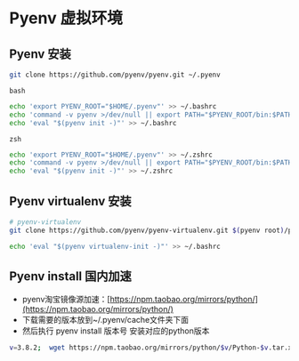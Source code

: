 # Pyenv 虚拟环境

## Pyenv 安装

```bash
git clone https://github.com/pyenv/pyenv.git ~/.pyenv
```

`bash`

```bash
echo 'export PYENV_ROOT="$HOME/.pyenv"' >> ~/.bashrc
echo 'command -v pyenv >/dev/null || export PATH="$PYENV_ROOT/bin:$PATH"' >> ~/.bashrc
echo 'eval "$(pyenv init -)"' >> ~/.bashrc
```

`zsh`

```bash
echo 'export PYENV_ROOT="$HOME/.pyenv"' >> ~/.zshrc
echo 'command -v pyenv >/dev/null || export PATH="$PYENV_ROOT/bin:$PATH"' >> ~/.zshrc
echo 'eval "$(pyenv init -)"' >> ~/.zshrc
```

## Pyenv virtualenv 安装

```bash
# pyenv-virtualenv
git clone https://github.com/pyenv/pyenv-virtualenv.git $(pyenv root)/plugins/pyenv-virtualenv

echo 'eval "$(pyenv virtualenv-init -)"' >> ~/.bashrc
````


## Pyenv install 国内加速

- pyenv淘宝镜像源加速：[https://npm.taobao.org/mirrors/python/](https://npm.taobao.org/mirrors/python/)
- 下载需要的版本放到~/.pyenv/cache文件夹下面
- 然后执行 pyenv install 版本号 安装对应的python版本


```bash
v=3.8.2;  wget https://npm.taobao.org/mirrors/python/$v/Python-$v.tar.xz -P ~/.pyenv/cache/; pyenv install $v
```

